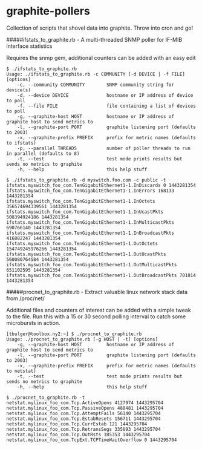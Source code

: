 # graphite-pollers
Collection of scripts that shovel data into graphite.  Throw into cron and go!

#####ifstats_to_graphite.rb - A multi-threaded SNMP poller for IF-MIB interface statistics

Requires the snmp gem, additional counters can be added with an easy edit

```
$ ./ifstats_to_graphite.rb
Usage: ./ifstats_to_graphite.rb -c COMMUNITY [-d DEVICE | -f FILE] [options]
    -c, --community COMMUNITY        SNMP community string for device(s)
    -d, --device DEVICE              hostname or IP address of device to poll
    -f, --file FILE                  file containing a list of devices to poll
    -g, --graphite-host HOST         hostname or IP address of graphite host to send metrics to
    -l, --graphite-port PORT         graphite listening port (defaults to 2003)
    -x, --graphite-prefix PREFIX     prefix for metric names (defaults to ifstats)
    -p, --parallel THREADS           number of poller threads to run in parallel (defaults to 8)
    -t, --test                       test mode prints results but sends no metrics to graphite
    -h, --help                       this help stuff

$ ./ifstats_to_graphite.rb -d myswitch.foo.com -c public -t
ifstats.myswitch_foo_com.TenGigabitEthernet1-1.InDiscards 0 1443281354
ifstats.myswitch_foo_com.TenGigabitEthernet1-1.InErrors 168133 1443281354
ifstats.myswitch_foo_com.TenGigabitEthernet1-1.InOctets 356574694339561 1443281354
ifstats.myswitch_foo_com.TenGigabitEthernet1-1.InUcastPkts 508394924186 1443281354
ifstats.myswitch_foo_com.TenGigabitEthernet1-1.InMulticastPkts 690766140 1443281354
ifstats.myswitch_foo_com.TenGigabitEthernet1-1.InBroadcastPkts 416882247 1443281354
ifstats.myswitch_foo_com.TenGigabitEthernet1-1.OutOctets 154749245976266 1443281354
ifstats.myswitch_foo_com.TenGigabitEthernet1-1.OutUcastPkts 560080764584 1443281354
ifstats.myswitch_foo_com.TenGigabitEthernet1-1.OutMulticastPkts 651102595 1443281354
ifstats.myswitch_foo_com.TenGigabitEthernet1-1.OutBroadcastPkts 701814 1443281354
```



#####procnet_to_graphite.rb - Extract valuable linux network stack data from /proc/net/

Additional files and counters of interest can be added with a simple tweak to the file.  Run this with a 15 or 30 second polling interval to catch some microbursts in action.

```
[tbulger@toolbox.ny2:~] $ ./procnet_to_graphite.rb 
Usage: ./procnet_to_graphite.rb [-g HOST | -t] [options]
    -g, --graphite-host HOST         hostname or IP address of graphite host to send metrics to
    -l, --graphite-port PORT         graphite listening port (defaults to 2003)
    -x, --graphite-prefix PREFIX     prefix for metric names (defaults to netstat)
    -t, --test                       test mode prints results but sends no metrics to graphite
    -h, --help                       this help stuff

$ ./procnet_to_graphite.rb -t
netstat.mylinux_foo_com.Tcp.ActiveOpens 4127974 1443295704
netstat.mylinux_foo_com.Tcp.PassiveOpens 488481 1443295704
netstat.mylinux_foo_com.Tcp.AttemptFails 56140 1443295704
netstat.mylinux_foo_com.Tcp.EstabResets 156711 1443295704
netstat.mylinux_foo_com.Tcp.CurrEstab 121 1443295704
netstat.mylinux_foo_com.Tcp.RetransSegs 335093 1443295704
netstat.mylinux_foo_com.Tcp.OutRsts 185353 1443295704
netstat.mylinux_foo_com.TcpExt.TCPTimeWaitOverflow 0 1443295704
```

